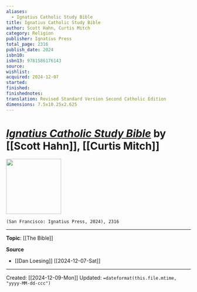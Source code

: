 ```yaml
---
aliases:
  - Ignatius Catholic Study Bible
title: Ignatius Catholic Study Bible
author: Scott Hahn, Curtis Mitch
category: Religion
publisher: Ignatius Press
total_page: 2316
publish_date: 2024
isbn10: 
isbn13: 9781586176143
source: 
wishlist:
acquired: 2024-12-07
started: 
finished: 
finishednotes:
translation: Revised Standard Version Second Catholic Edition
dimensions: 7.5x10.25x2.625
---
```

# *[Ignatius Catholic Study Bible](https://ignatius.com/ignatius-catholic-study-bible-2lp/)* by [[Scott Hahn]], [[Curtis Mitch]]

<img src="https://cdn11.bigcommerce.com/s-cvc90x9929/images/stencil/1280w/products/4210/4775/2P__24544.1718923501.jpg?c=1" width=150>

`(San Francisco: Ignatius Press, 2024), 2316`



--- 
**Topic**: [[The Bible]]

**Source**
- [[Dan Loesing]] [[2024-12-07-Sat]]
 
---
Created: [[2024-12-09-Mon]]
Updated: `=dateformat(this.file.mtime, "yyyy-MM-dd-ccc")`